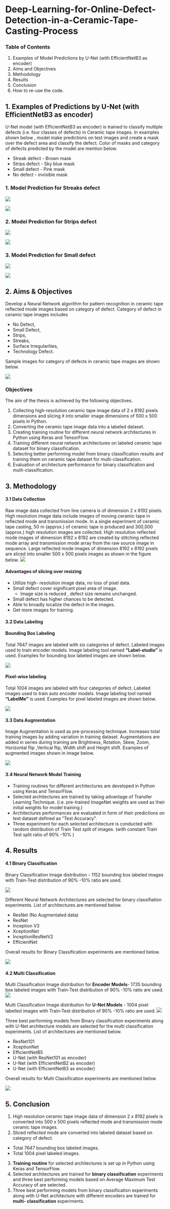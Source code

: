 # Deep-Learning-for-Online-Defect-Detection-in-a-Ceramic-Tape-Casting-Process
### Table of Contents
1. Examples of Model Predictions by U-Net (with EfficientNetB3 as encoder)
2. Aims and Objectives
3. Methodology
4. Results 
5. Conclusion
6. How to re-use the code.

## 1. Examples of Predictions by U-Net (with EfficientNetB3 as encoder)
U-Net model (with EfficientNetB3 as encoder) is trained to classify multiple defects (i.e. four classes of defects) in Ceramic tape images. In examples shown below , model make predictions on test images and create a mask over the defect area and classify the defect. Color of masks and category of defects predicted by the model are mention below.

* Streak defect - Brown mask
* Strips defect - Sky blue mask
* Small defect -  Pink mask
* No defect - invisible mask

### 1. Model Prediction for Streaks defect

![](images/img1.png)

![](images/img2.png)

### 2. Model Prediction for Strips defect

![](images/img3.png)

![](images/img4.png)

### 3. Model Prediction for Small defect

![](images/img5.png)

![](images/img6.png)

## 2. Aims & Objectives

Develop a Neural Network algorithm for pattern recognition in ceramic tape reflected mode images based on category of defect. Category of defect in ceramic tape images includes
* No Defect,
* Small Defect,
* Strips,
* Streaks,
* Surface Irregularities,
* Technology Defect.

Sample images for category of defects in ceramic tape images are shown below.

![](images/cat.png)

### Objectives

The aim of the thesis is achieved by the following objectives.

1. Collecting high-resolution ceramic tape image data of 2 x 8192 pixels dimensions and slicing it into smaller image dimensions of 500 x 500 pixels in Python.
2. Converting the ceramic tape image data into a labeled dataset.
3. Creating training routine for different neural network architectures in Python using Keras and TensorFlow.
4. Training different neural network architectures on labeled ceramic tape dataset for binary classification.
5. Selecting better performing model from binary classification results and training them on ceramic tape dataset for multi-classification.
6. Evaluation of architecture performance for binary classification and multi-classification.

## 3. Methodology
#### 3.1 Data Collection
Raw image data collected from line camera is of dimension 2 x 8192 pixels. High resolution image data include images of moving ceramic tape in reflected mode and transmission mode. In a single experiment of ceramic tape casting, 50 m (approx.) of ceramic tape is produced and 300,000 (approx.) high resolution images are collected. High resolution reflected mode images of dimension 8192 x 8192 are created by stitching reflected mode array and transmission mode array from the raw source image in sequence. Large reflected mode images of dimension 8192 x 8192 pixels are sliced into smaller 500 x 500 pixels images as shown in the figure below.
![](images/col.png)
#### <strong>Advantages of slicing over resizing</strong>
* Utilize high- resolution image data, no loss of pixel data.
* Small defect cover significant pixel area of image. 
  * Image size is reduced , defect size remains unchanged.
* Small defect has higher chances to be detected.
* Able to broadly localize the defect in the images.
* Get more images for training.

#### 3.2 Data Labeling

#### Bounding Box Labeling
Total 7647 images are labeled with six categories of defect. Labeled images used to train encoder models. Image labeling tool named **“Label-studio”** is used.
Examples for bounding box labeled images are shown below.

![](images/bound.png)

#### Pixel-wise labeling
Total 1004 images are labeled with four categories of defect. Labeled images used to train auto encoder models. Image labeling tool named **“LabelMe”** is used.
Examples for pixel labeled images are shown below.

![](images/pixels.png)

#### 3.3 Data Augmentation

Image Augmentation is used as pre-processing technique. Increases total training images by adding variation in training dataset. Augmentations are added in series during training are Brightness, Rotation, Skew, Zoom, Horizontal flip ,Vertical flip, Width shift and Height shift. Examples of augmented images shown in image below.

![](images/Aug1.png)

#### 3.4 Neural Network Model Training
* Training routines for different architectures are developed in Python using Keras and TensorFlow.
* Selected architectures are trained by taking advantage of Transfer Learning Technique. (i.e.  pre-trained ImageNet weights are used as their initial weights for model training.)
* Architectures performances are evaluated in form of their predictions on test dataset defined as “Test Accuracy”.
* Three experiment for each selected architecture is conducted with random distribution of Train Test split of images. (with constant Train Test split ratio of 90% -10% )

## 4. Results
#### 4.1 Binary Classification
Binary Classification Image distribution - 1152 bounding box labeled images with Train-Test distribution of 90% -10% ratio are used.

![](images/dist1.png)

Different Neural Network Architectures are selected for binary classifiation experiments. List of architectures are mentioned below.
* ResNet (No Augmentated data)
* ResNet
* Inception V3
* XceptionNet
* InceptionResNetV2
* EfficientNet

Overall results for Binary Classification experiments are mentioned below.

![](images/bin_overall1.png)

#### 4.2 Multi Classification
Multi Classification Image distribution for **Encoder Models**- 1735 bounding box labeled images with Train-Test distribution of 90% -10% ratio are used.
![](images/dist2.png)

Multi Classification Image distribution for **U-Net Models** - 1004 pixel labelled images with Train-Test distribution of 90% -10% ratio are used.
![](images/dist5.png)

Three best performing models from Binary classification experiments along with U-Net architecture models are selected for the multi classification experiments. List of architectures are mentioned below.
* ResNet101
* XceptionNet
* EfficientNetB5
* U-Net (with ResNet101 as encoder)
* U-Net (with EfficientNetB2 as encoder)
* U-Net (with EfficientNetB3 as encoder)

Overall results for Multi Classification experiments are mentioned below.

![](images/multi_overall.png)

## 5. Conclusion
1. High resolution ceramic tape image data of dimension 2 x 8192 pixels is converted into 500 x 500 pixels reflected mode and transmission mode ceramic tape images.
2. Sliced reflected mode are converted into labeled dataset based on category of defect.
 * Total 7647 bounding box labeled images.
 * Total 1004 pixel labeled images.
3. **Training routine** for selected architectures is set up in Python using Keras and TensorFlow.
4. Selected architectures are trained for **binary classification** experiments and  three best performing models based on Average Maximum Test Accuracy of are selected.
5. Three best performing models from binary classification experiments along with U-Net architecture with different encoders are trained for **multi- classification** experiments.








